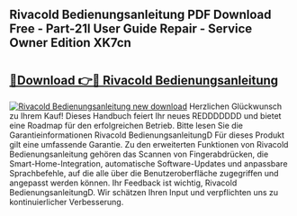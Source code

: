 ## Rivacold Bedienungsanleitung PDF Download Free - Part-21l User Guide Repair - Service Owner Edition XK7cn

# <h2><a href="http://df5lrw.blite.top/?on=Rivacold+Bedienungsanleitung">🔗Download 👉🔴 Rivacold Bedienungsanleitung</a></h2>

[![Rivacold Bedienungsanleitung new download](https://i.imgur.com/lujVjoI.png)](http://df5lrw.blite.top/?on=Rivacold+Bedienungsanleitung)
Herzlichen Glückwunsch zu Ihrem Kauf! Dieses Handbuch feiert Ihr neues REDDDDDDD und bietet eine Roadmap für den erfolgreichen Betrieb. Bitte lesen Sie die Garantieinformationen Rivacold BedienungsanleitungD Für dieses Produkt gilt eine umfassende Garantie. Zu den erweiterten Funktionen von Rivacold Bedienungsanleitung gehören das Scannen von Fingerabdrücken, die Smart-Home-Integration, automatische Software-Updates und anpassbare Sprachbefehle, auf die alle über die Benutzeroberfläche zugegriffen und angepasst werden können. Ihr Feedback ist wichtig, Rivacold BedienungsanleitungD. Wir schätzen Ihren Input und verpflichten uns zu kontinuierlicher Verbesserung.
